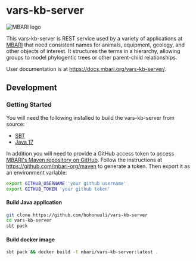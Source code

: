 # vars-kb-server

![MBARI logo](src/site/resources/images/logo-mbari-3b.png)

This vars-kb-server is REST service used by a variety of applications at [MBARI](https://www.mbari.org/) that need consistent names for animals, equipment, geology, and other objects of interest. It structures the terms in a hierarchy, allowing groups to model phylogentic trees or other parent-child relationships.

User documentation is at <https://docs.mbari.org/vars-kb-server/>.

## Development

### Getting Started

You will need the following installed to build the vars-kb-server from source:

- [SBT](http://www.scala-sbt.org/)
- [Java 17](https://jdk.java.net/17/)

In addition you will need to provide a GitHub access token to access [MBARI's Maven repository on GitHub](https://github.com/mbari-org/maven). Follow the instructions at <https://github.com/mbari-org/maven> to generate a token. Then export it as an environment variable:

```bash
export GITHUB_USERNAME 'your github username'
export GITHUB_TOKEN 'your github token'
```

#### Build Java application

```bash
git clone https://github.com/hohonuuli/vars-kb-server
cd vars-kb-server
sbt pack
```

#### Build docker image

```bash
sbt pack && docker build -t mbari/vars-kb-server:latest .
```
